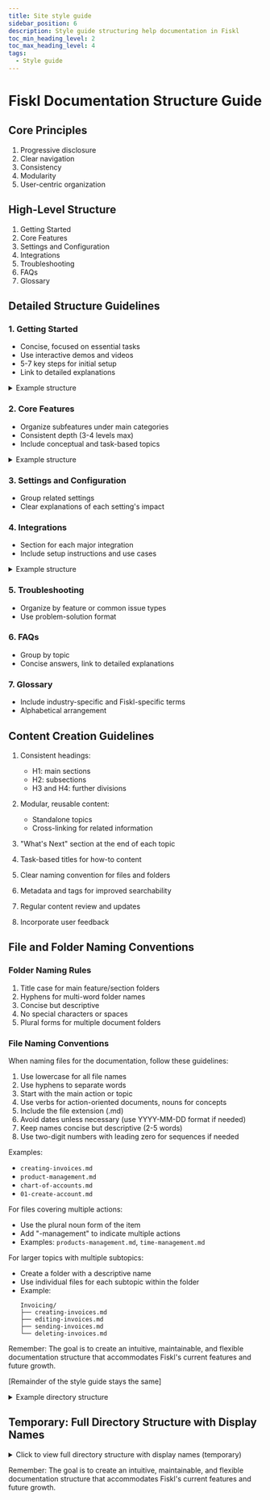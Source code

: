 ```yaml
---
title: Site style guide
sidebar_position: 6
description: Style guide structuring help documentation in Fiskl
toc_min_heading_level: 2
toc_max_heading_level: 4
tags:
  - Style guide
---
```


# Fiskl Documentation Structure Guide

## Core Principles

1. Progressive disclosure
2. Clear navigation
3. Consistency
4. Modularity
5. User-centric organization

## High-Level Structure

1. Getting Started
2. Core Features
3. Settings and Configuration
4. Integrations
5. Troubleshooting
6. FAQs
7. Glossary

## Detailed Structure Guidelines

### 1. Getting Started

- Concise, focused on essential tasks
- Use interactive demos and videos
- 5-7 key steps for initial setup
- Link to detailed explanations

<details>
<summary>Example structure</summary>

```
1. Getting Started
   1.1 Creating Your Fiskl Account
   1.2 Setting Up Your Company Profile
   1.3 Connecting Your First Bank Account
   1.4 Creating Your First Invoice
   1.5 Exploring the Dashboard
```

</details>

### 2. Core Features

- Organize subfeatures under main categories
- Consistent depth (3-4 levels max)
- Include conceptual and task-based topics

<details>
<summary>Example structure</summary>

```
2. Core Features
   2.1 Accounting
       2.1.1 Journal Entries
       2.1.2 Chart of Accounts
       2.1.3 Reports
           2.1.3.1 Balance Sheet
           2.1.3.2 Profit & Loss
           2.1.3.3 Cash Flow Statement
   2.2 Invoicing
       2.2.1 Creating Invoices
       2.2.2 Invoice Templates
       2.2.3 Recurring Invoices
       2.2.4 Invoice Emails
   2.3 Quotes
       2.3.1 Creating Quotes
       2.3.2 Converting Quotes to Invoices
   2.4 Line Items
       2.4.1 Products
       2.4.2 Services
       2.4.3 Time Tracking
       2.4.4 Mileage
```

</details>

### 3. Settings and Configuration

- Group related settings
- Clear explanations of each setting's impact

### 4. Integrations

- Section for each major integration
- Include setup instructions and use cases

<details>
<summary>Example structure</summary>

```
4. Integrations
   4.1 Bank Connections
       4.1.1 Connecting via Yodlee
       4.1.2 Connecting via SaltEdge
   4.2 Payment Gateways
       4.2.1 Stripe Integration
       4.2.2 GoCardless Integration
```

</details>

### 5. Troubleshooting

- Organize by feature or common issue types
- Use problem-solution format

### 6. FAQs

- Group by topic
- Concise answers, link to detailed explanations

### 7. Glossary

- Include industry-specific and Fiskl-specific terms
- Alphabetical arrangement

## Content Creation Guidelines

1. Consistent headings:
   - H1: main sections
   - H2: subsections
   - H3 and H4: further divisions

2. Modular, reusable content:
   - Standalone topics
   - Cross-linking for related information

3. "What's Next" section at the end of each topic

4. Task-based titles for how-to content

5. Clear naming convention for files and folders

6. Metadata and tags for improved searchability

7. Regular content review and updates

8. Incorporate user feedback

## File and Folder Naming Conventions

### Folder Naming Rules

1. Title case for main feature/section folders
2. Hyphens for multi-word folder names
3. Concise but descriptive
4. No special characters or spaces
5. Plural forms for multiple document folders

### File Naming Conventions

When naming files for the documentation, follow these guidelines:

1. Use lowercase for all file names
2. Use hyphens to separate words
3. Start with the main action or topic
4. Use verbs for action-oriented documents, nouns for concepts
5. Include the file extension (.md)
6. Avoid dates unless necessary (use YYYY-MM-DD format if needed)
7. Keep names concise but descriptive (2-5 words)
8. Use two-digit numbers with leading zero for sequences if needed

Examples:
- `creating-invoices.md`
- `product-management.md`
- `chart-of-accounts.md`
- `01-create-account.md`

For files covering multiple actions:
- Use the plural noun form of the item
- Add "-management" to indicate multiple actions
- Examples: `products-management.md`, `time-management.md`

For larger topics with multiple subtopics:
- Create a folder with a descriptive name
- Use individual files for each subtopic within the folder
- Example:
  ```
  Invoicing/
  ├── creating-invoices.md
  ├── editing-invoices.md
  ├── sending-invoices.md
  └── deleting-invoices.md
  ```

Remember: The goal is to create an intuitive, maintainable, and flexible documentation structure that accommodates Fiskl's current features and future growth.

[Remainder of the style guide stays the same]

<details>
<summary>Example directory structure</summary>

```
Fiskl-Documentation/
├── Getting-Started/
│   ├── 01-create-account.md
│   ├── 02-set-up-business.md
│   ├── 03-connect-bank.md
│   └── setting-up-your-taxes.md
├── Invoicing/
│   ├── invoice-create.md
│   ├── invoice-customize.md
│   ├── invoice-send.md
│   └── invoice-recurring-setup.md
├── Expense-Tracking/
│   ├── expense-add-manual.md
│   ├── expense-import-bank.md
│   └── receipt-scanning.md
├── Reports/
│   ├── report-profit-and-loss.md
│   ├── report-balance-sheet.md
│   └── report-cash-flow.md
└── Tax-Management/
    ├── tax-deductions-overview.md
    ├── tax-filing-deadlines.md
    └── tax-form-1099.md
```

</details>


## Temporary: Full Directory Structure with Display Names

<details>

<summary>Click to view full directory structure with display names (temporary)</summary>

```
Fiskl Documentation/
├── Getting Started/
│   ├── 01-create-account.md                 (Create Account)
│   ├── 02-set-up-company-profile.md         (Set Up Company Profile)
│   ├── 03-connect-bank-account.md           (Connect Bank Account)
│   ├── 04-set-up-payments.md                (Set Up Payments)
│   ├── 05-create-first-invoice.md           (Create First Invoice)
│   ├── 06-record-expense.md                 (Record Expense)
│   ├── 07-categorize-transactions.md        (Categorize Transactions)
│   └── 08-explore-dashboard.md              (Explore Dashboard)
│
├── Core Features/
│   ├── Accounting/
│   │   ├── journal-entries.md               (Journal Entries)
│   │   ├── chart-of-accounts.md             (Chart of Accounts)
│   │   └── Reports/
│   │       ├── balance-sheet.md             (Balance Sheet)
│   │       ├── profit-and-loss.md           (Profit & Loss)
│   │       ├── cash-flow-statement.md       (Cash Flow Statement)
│   │       ├── trial-balance.md             (Trial Balance)
│   │       ├── transactions-by-account.md   (Transactions by Account)
│   │       └── general-ledger.md            (General Ledger)
│   │
│   ├── Invoicing/
│   │   ├── create-invoice.md                (Create Invoice)
│   │   ├── invoice-templates-and-brands.md  (Invoice Templates and Brands)
│   │   ├── recurring-invoices.md            (Recurring Invoices)
│   │   └── invoice-emails.md                (Invoice Emails)
│   │
│   ├── Quotes/
│   │   ├── create-quote.md                  (Create Quote)
│   │   └── convert-quote-to-invoice.md      (Convert Quote to Invoice)
│   │
│   └── Line Items/
│       ├── products.md                      (Products)
│       ├── services.md                      (Services)
│       ├── time-tracking.md                 (Time Tracking)
│       └── mileage.md                       (Mileage)
│
├── Settings and Configuration/
│   ├── company-settings.md                  (Company Settings)
│   ├── invoice-and-quote-settings.md        (Invoice and Quote Settings)
│   ├── accounting-settings.md               (Accounting Settings)
│   └── tax-settings.md                      (Tax Settings)
│
├── Integrations/
│   ├── Bank Connections/
│   │   ├── connect-yodlee.md                (Connect with Yodlee)
│   │   ├── connect-saltedge.md              (Connect with SaltEdge)
│   │   └── stripe-data-feed.md              (Stripe Data Feed)
│   │
│   └── Payment Gateways/
│       └── stripe-integration.md            (Stripe Integration)
│
├── Troubleshooting/
│   ├── account-issues.md                    (Account Issues)
│   ├── invoicing-problems.md                (Invoicing Problems)
│   ├── bank-connection-errors.md            (Bank Connection Errors)
│   └── reporting-discrepancies.md           (Reporting Discrepancies)
│
├── FAQs/
│   ├── general-faqs.md                      (General FAQs)
│   ├── accounting-faqs.md                   (Accounting FAQs)
│   ├── invoicing-faqs.md                    (Invoicing FAQs)
│   └── integration-faqs.md                  (Integration FAQs)
│
├── Glossary/
│   └── accounting-terms.md                  (Accounting Terms)
│
└── Plans and Billing/
    ├── select-fiskl-plan.md                 (Select Fiskl Plan)
    ├── apply-offer-or-partner-code.md       (Apply Offer or Partner Code)
    ├── upgrade-fiskl-account.md             (Upgrade Fiskl Account)
    ├── update-credit-card-and-address.md    (Update Credit Card and Address)
    └── payment-history.md                   (Payment History)
```

</details>

Remember: The goal is to create an intuitive, maintainable, and flexible documentation structure that accommodates Fiskl's current features and future growth.
